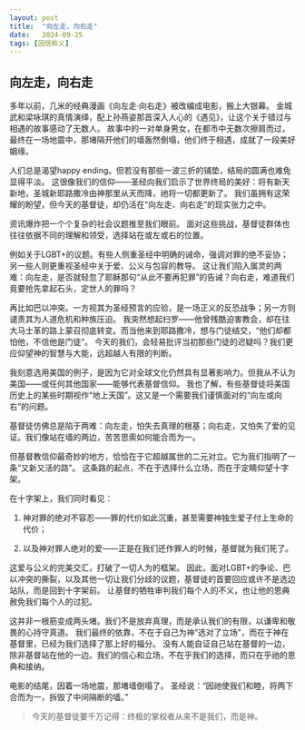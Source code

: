 ```yaml
---
layout: post
title:  "向左走，向右走"
date:   2024-09-25
tags: [因信称义]
---
```


## 向左走，向右走

多年以前，几米的经典漫画《向左走·向右走》被改编成电影，搬上大银幕。
金城武和梁咏琪的真情演绎，配上孙燕姿那首深入人心的《遇见》，让这个关于错过与相遇的故事感动了无数人。
故事中的一对单身男女，在都市中无数次擦肩而过，最终在一场地震中，那堵隔开他们的墙轰然倒塌，他们终于相遇，成就了一段美好姻缘。

人们总是渴望happy ending。但若没有那些一波三折的铺垫，结局的圆满也难免显得平淡。
这很像我们的信仰——圣经向我们启示了世界终局的美好：将有新天新地，圣城新耶路撒冷由神那里从天而降，祂将一切都更新了。
我们虽拥有这荣耀的盼望，但今天的基督徒，却仍活在“向左走、向右走”的现实张力之中。

资讯爆炸把一个个复杂的社会议题推至我们眼前。
面对这些挑战，基督徒群体也往往依据不同的理解和领受，选择站在或左或右的位置。

例如关于LGBT+的议题。有些人侧重圣经中明确的诫命，强调对罪的绝不妥协；另一些人则更重视圣经中关于爱、公义与包容的教导。
这让我们陷入属灵的两难：向左走，是否就轻忽了耶稣那句“从此不要再犯罪”的告诫？向右走，难道我们竟要抢先拿起石头，定世人的罪吗？

再比如巴以冲突。一方视其为圣经预言的应验，是一场正义的反恐战争；另一方则谴责其为人道危机和种族压迫。
我突然想起扫罗——他曾残酷迫害教会，却在往大马士革的路上蒙召彻底转变。而当他来到耶路撒冷，想与门徒结交，“他们却都怕他，不信他是门徒”。
今天的我们，会轻易批评当初那些门徒的迟疑吗？我们更应仰望神的智慧与大能，远超越人有限的判断。

我刻意选用美国的例子，是因为它对全球文化仍然具有显著影响力。但我从不认为美国——或任何其他国家——能够代表基督信仰。
我也了解，有些基督徒将美国历史上的某些时期视作“地上天国”。这又是一个需要我们谨慎面对的“向左或向右”的问题。

基督徒仿佛总是陷于两难：向左走，怕失去真理的根基；向右走，又怕失了爱的见证。我们像站在墙的两边，苦苦思索如何能合而为一。

但基督教信仰最奇妙的地方，恰恰在于它超越属世的二元对立。它为我们指明了一条“又新又活的路”。
这条路的起点，不在于选择什么立场，而在于定睛仰望十字架。

在十字架上，我们同时看见：

1. 神对罪的绝对不容忍——罪的代价如此沉重，甚至需要神独生爱子付上生命的代价；

2. 以及神对罪人绝对的爱——正是在我们还作罪人的时候，基督就为我们死了。

这爱与公义的完美交汇，打破了一切人为的框架。
因此，面对LGBT+的争论、巴以冲突的撕裂，以及其他一切让我们分歧的议题，基督徒的首要回应或许不是选边站队，而是回到十字架前。
让基督的牺牲审判我们每个人的不义，也让他的恩典赦免我们每个人的过犯。

这并非一根筋变成两头堵。我们不是放弃真理，而是承认我们的有限，以谦卑和敬畏的心持守真道。
我们最终的依靠，不在于自己为神“选对了立场”，而在于神在基督里，已经为我们选择了那上好的福分。
没有人能自证自己站在基督的一边，除非基督站在他的一边。我们的信心和立场，不在乎我们的选择，而只在乎祂的恩典和接纳。

电影的结尾，因着一场地震，那堵墙倒塌了。
圣经说：“因祂使我们和睦，将两下合而为一，拆毁了中间隔断的墙。”

> 今天的基督徒要千万记得：终极的掌权者从来不是我们，而是神。
